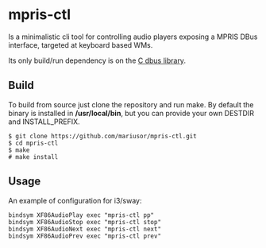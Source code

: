 # mpris-ctl 

Is a minimalistic cli tool for controlling audio players exposing a MPRIS DBus interface, targeted at keyboard based WMs.

Its only build/run dependency is on the [C dbus library](https://dbus.freedesktop.org/doc/api/html/index.html).

## Build

To build from source just clone the repository and run make. 
By default the binary is installed in **/usr/local/bin**, but you can provide your own DESTDIR and INSTALL_PREFIX.

````
$ git clone https://github.com/mariusor/mpris-ctl.git
$ cd mpris-ctl
$ make 
# make install
````

## Usage

An example of configuration for i3/sway:

````
bindsym XF86AudioPlay exec "mpris-ctl pp"
bindsym XF86AudioStop exec "mpris-ctl stop"
bindsym XF86AudioNext exec "mpris-ctl next"
bindsym XF86AudioPrev exec "mpris-ctl prev"
````
